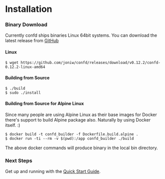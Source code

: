 # Installation

### Binary Download

Currently confd ships binaries Linux 64bit systems. You can download the latest release from [GitHub](https://github.com/joniw/confd/releases)

#### Linux

```
$ wget https://github.com/joniw/confd/releases/download/v0.12.2/confd-0.12.2-linux-amd64
```

#### Building from Source

```
$ ./build
$ sudo ./install
```

#### Building from Source for Alpine Linux

Since many people are using Alpine Linux as their base images for Docker there's support to build Alpine package also. Naturally by using Docker itself. :)

```
$ docker build -t confd_builder -f Dockerfile.build.alpine .
$ docker run -ti --rm -v $(pwd):/app confd_builder ./build
```
The above docker commands will produce binary in the local bin directory.

### Next Steps

Get up and running with the [Quick Start Guide](quick-start-guide.md).
